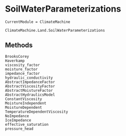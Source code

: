 # SoilWaterParameterizations

```@meta
CurrentModule = ClimateMachine
```

```@docs
ClimateMachine.Land.SoilWaterParameterizations
```

## Methods

```@docs
BrooksCorey
Haverkamp
viscosity_factor
moisture_factor
impedance_factor
hydraulic_conductivity
AbstractImpedanceFactor
AbstractViscosityFactor
AbstractMoistureFactor
AbstractHydraulicsModel
ConstantViscosity
MoistureIndependent
MoistureDependent
TemperatureDependentViscosity
NoImpedance
IceImpedance
effective_saturation
pressure_head
```

